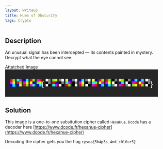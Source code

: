 ```yaml
---
layout: writeup
title: Hues of Obscurity
tags: Crypto
---
```


## Description

An unusual signal has been intercepted — its contents painted in mystery. Decrypt what the eye cannot see.

<!--more-->

Attatched Image
![Hexahue Cipher image](/assets/images/writeups_images/Hues-of-Obscurity/HexaHues.png)

## Solution

This image is a one-to-one subsitution cipher called `HexaHue`. `Dcode` has a decoder here [https://www.dcode.fr/hexahue-cipher](https://www.dcode.fr/hexahue-cipher)

Decoding the cipher gets you the flag `cysea{5h4p3s_4nd_c0l0ur5}`
